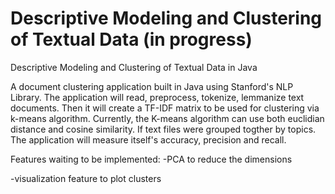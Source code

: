 # Descriptive Modeling and Clustering of Textual Data (in progress)
Descriptive Modeling and Clustering of Textual Data in Java

A document clustering application built in Java using Stanford's NLP Library.
The application will read, preprocess, tokenize, lemmanize text documents.
Then it will create a TF-IDF matrix to be used for clustering via k-means algorithm.
Currently, the K-means algorithm can use both euclidian distance and cosine similarity. 
If text files were grouped togther by topics. The application will measure itself's accuracy, precision and recall.

Features waiting to be implemented:
-PCA to reduce the dimensions

-visualization feature to plot clusters
